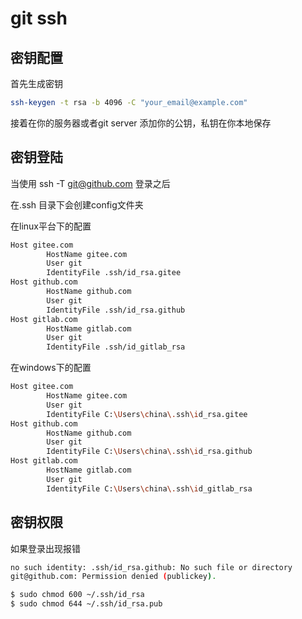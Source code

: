 # git ssh

## 密钥配置

首先生成密钥

```bash
ssh-keygen -t rsa -b 4096 -C "your_email@example.com"
```

接着在你的服务器或者git server 添加你的公钥，私钥在你本地保存

## 密钥登陆

当使用 ssh -T git@github.com 登录之后

在.ssh 目录下会创建config文件夹

在linux平台下的配置

```bash
Host gitee.com
        HostName gitee.com
        User git
        IdentityFile .ssh/id_rsa.gitee
Host github.com
        HostName github.com
        User git
        IdentityFile .ssh/id_rsa.github
Host gitlab.com
        HostName gitlab.com
        User git
        IdentityFile .ssh/id_gitlab_rsa
```

在windows下的配置

```bash
Host gitee.com
        HostName gitee.com
        User git
        IdentityFile C:\Users\china\.ssh\id_rsa.gitee
Host github.com
        HostName github.com
        User git
        IdentityFile C:\Users\china\.ssh\id_rsa.github
Host gitlab.com
        HostName gitlab.com
        User git
        IdentityFile C:\Users\china\.ssh\id_gitlab_rsa
```

## 密钥权限

如果登录出现报错

```bash
no such identity: .ssh/id_rsa.github: No such file or directory
git@github.com: Permission denied (publickey).
```

```bash
$ sudo chmod 600 ~/.ssh/id_rsa
$ sudo chmod 644 ~/.ssh/id_rsa.pub
```